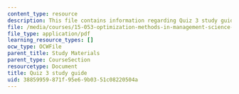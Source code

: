 ```yaml
---
content_type: resource
description: This file contains information regarding Quiz 3 study guide.
file: /media/courses/15-053-optimization-methods-in-management-science-spring-2013/38859959871f95e69b0351c08220504a_MIT15_053S13_quiz3guide.pdf
file_type: application/pdf
learning_resource_types: []
ocw_type: OCWFile
parent_title: Study Materials
parent_type: CourseSection
resourcetype: Document
title: Quiz 3 study guide
uid: 38859959-871f-95e6-9b03-51c08220504a
---
```

